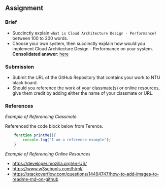 ## Assignment

### Brief

- Succinctly explain `what is Cloud Architecture Design - Performance?` between 100 to 200 words.
- Choose your own system, then succinctly explain how would you implement Cloud Architecture Design - Performance on your system.
**Consolidated answer**: [here](https://docs.google.com/presentation/d/1NBTwLXH3qu_fwTqwuP3ooKfKBsiw_kRB/edit#slide=id.g2f7b1b23e7b_0_0)

### Submission 

- Submit the URL of the GitHub Repository that contains your work to NTU black board.
- Should you reference the work of your classmate(s) or online resources, give them credit by adding either the name of your classmate or URL. 

### References

_Example of Referencing Classmate_

Referenced the code block below from Terence.
```js
    function printMe(){
        console.log("I am a reference example");
    }
```

_Example of Referencing Online Resources_

- https://developer.mozilla.org/en-US/
- https://www.w3schools.com/html/
- https://stackoverflow.com/questions/14494747/how-to-add-images-to-readme-md-on-github
